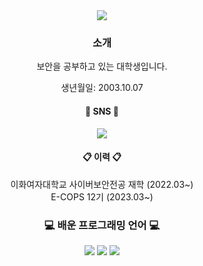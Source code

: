 <div align=center>
  
  <img src="images/doggy.gif">
  
  ### 소개   
  보안을 공부하고 있는 대학생입니다.
  
  생년월일: 2003.10.07

  #### 📱 SNS 📱
  <a href="instagram.com/yuinheee/"><img src="https://img.shields.io/badge/instagram-E4405F?style=flat-square&logo=Instagram&logoColor=white"/></a>

  #### 📋 이력 📋   
  이화여자대학교 사이버보안전공 재학 (2022.03~)   
  E-COPS 12기 (2023.03~)   

  ### 💻 배운 프로그래밍 언어 💻   
  <img src="https://img.shields.io/badge/c-A8B9CC?style=flat-square&logo=C&logoColor=white"/> <img src="https://img.shields.io/badge/python-3776AB?style=flat-square&logo=Python&logoColor=white"/> <img src="https://img.shields.io/badge/Java-007396?style=flat&logo=Java&logoColor=white">
 </div>
